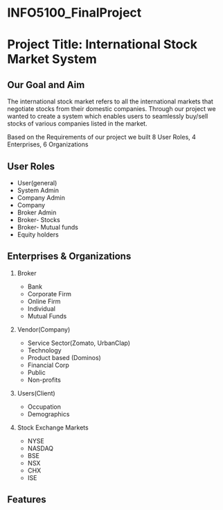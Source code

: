 # INFO5100_FinalProject

# Project Title: International Stock Market System 

## Our Goal and Aim 

The international stock market refers to all the international markets that negotiate stocks from their domestic companies. Through our project we wanted to create a system which enables users to seamlessly buy/sell stocks of various companies listed in the market. 

Based on the Requirements of our project we built 8 User Roles, 4 Enterprises, 6 Organizations

## User Roles

- User(general)
- System Admin
- Company Admin 
- Company
- Broker Admin
- Broker- Stocks
- Broker- Mutual funds
- Equity holders 

## Enterprises & Organizations

1. Broker
    - Bank 
    - Corporate Firm
    - Online Firm
    - Individual
    - Mutual Funds

2. Vendor(Company)
    - Service Sector(Zomato, UrbanClap)
    - Technology
    - Product based (Dominos)
    - Financial Corp
    - Public
    - Non-profits

3. Users(Client)
    - Occupation
    - Demographics

4. Stock Exchange Markets
    - NYSE
    - NASDAQ
    - BSE
    - NSX
    - CHX
    - ISE

## Features


